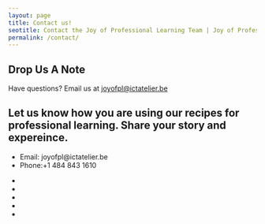 ```yaml
---
layout: page
title: Contact us!
seotitle: Contact the Joy of Professional Learning Team | Joy of Professional Learning
permalink: /contact/
---
```

<!-- Slider Start -->
<section id="global-header">
  <div class="container">
    <div class="row">
      <div class="col-md-12">
        <div class="block">
          <h1>Drop Us A Note</h1>
          <p>Have questions? Email us at <a href="mailto:joyofpl@ictatelier.be">joyofpl@ictatelier.be</a></p>
        </div>
     </div>
  <div>
  
</section>
          <h2>Let us know how you are using our recipes for professional learning. Share your story and expereince.</h2>
          <ul class="address-block">
          <li>
              <i class="fa fa-envelope-o"></i>Email: joyofpl@ictatelier.be
            </li>
            <li>
              <i class="fa fa-phone"></i>Phone:+1 484 843 1610
            </li>
          </ul>
       </div>
          <ul class="social-icons">
            <li>
             <li>
              <a href="https://plus.google.com/communities/100048750758797626973"><i class="fa fa-google"></i></a>
            </li>
            <li>
              <a href="https://twitter.com/joyofpl?lang=en"><i class="fa fa-twitter"></i></a>
            </li>
            <li>
              <a href="https://www.facebook.com/joyofpl/?hc_ref=SEARCH"><i class="fa fa-facebook"></i></a>
            </li>
            <li>
            <a href="https://www.instagram.com/thejoyofpl/"><i class="fa fa-instagram"></i></a>
            </li>
       </ul>
     </div>
</section>
